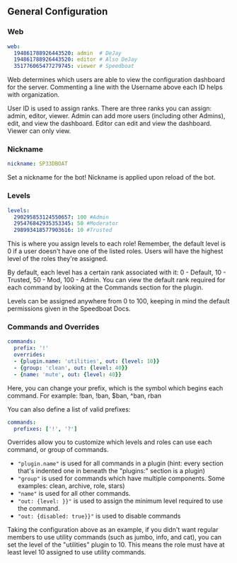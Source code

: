 ## General Configuration

### Web

```yml
web:
  194861788926443520: admin  # DeJay
  194861788926443520: editor # Also DeJay
  351776065477279745: viewer # Speedboat
```

Web determines which users are able to view the configuration dashboard for the server. Commenting a line with the Username above each ID helps with organization.

User ID is used to assign ranks. There are three ranks you can assign: admin, editor,  viewer. Admin can add more users (including other Admins), edit, and view the dashboard. Editor can edit and view the dashboard. Viewer can only view.

### Nickname

```yml
nickname: SP33DBOAT
```

Set a nickname for the bot! Nickname is applied upon reload of the bot.

### Levels

```yml
levels:
  290295853124550657: 100 #Admin
  295476842935353345: 50 #Moderator
  298993418577903616: 10 #Trusted
```

This is where you assign levels to each role! Remember, the default level is 0 if a user doesn't have one of the listed roles. Users will have the highest level of the roles they're assigned.

By default, each level has a certain rank associated with it: 0 - Default, 10 - Trusted, 50 - Mod, 100 - Admin. You can view the default rank required for each command by looking at the Commands section for the plugin.

Levels can be assigned anywhere from 0 to 100, keeping in mind the default permissions given in the Speedboat Docs.

### Commands and Overrides

```yml
commands:
  prefix: '!'
  overrides:
  - {plugin.name: 'utilities', out: {level: 10}}
  - {group: 'clean', out: {level: 40}}
  - {name: 'mute', out: {level: 40}}
```

Here, you can change your prefix, which is the symbol which begins each command. For example: !ban, !ban, $ban, ^ban, rban

You can also define a list of valid prefixes:

```yml
commands:
  prefixes: ['!', '?']
```

Overrides allow you to customize which levels and roles can use each command, or group of commands.

* `"plugin.name"` is used for all commands in a plugin (hint: every section that's indented one in beneath the "plugins:" section is a plugin)  
* `"group"` is used for commands which have multiple components. Some examples: clean, archive, role, stars)  
* `"name"` is used for all other commands.  
* `"out: {level: }}"` is used to assign the minimum level required to use the command.
* `"out: {disabled: true}}"` is used to disable commands

Taking the configuration above as an example, if you didn't want regular members to use utility commands (such as jumbo, info, and cat), you can set the level of the "utilities" plugin to 10. This means the role must have at least level 10 assigned to use utility commands.
